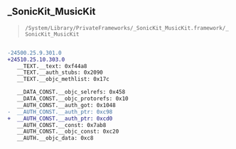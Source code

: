 ## _SonicKit_MusicKit

> `/System/Library/PrivateFrameworks/_SonicKit_MusicKit.framework/_SonicKit_MusicKit`

```diff

-24500.25.9.301.0
+24510.25.10.303.0
   __TEXT.__text: 0xf44a8
   __TEXT.__auth_stubs: 0x2090
   __TEXT.__objc_methlist: 0x17c

   __DATA_CONST.__objc_selrefs: 0x458
   __DATA_CONST.__objc_protorefs: 0x10
   __AUTH_CONST.__auth_got: 0x1048
-  __AUTH_CONST.__auth_ptr: 0xc98
+  __AUTH_CONST.__auth_ptr: 0xcd0
   __AUTH_CONST.__const: 0x7ab8
   __AUTH_CONST.__objc_const: 0xc20
   __AUTH.__objc_data: 0xc8

```
